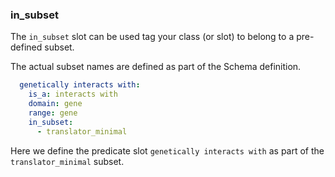 ### in_subset

The `in_subset` slot can be used tag your class (or slot) to belong to a pre-defined subset.

The actual subset names are defined as part of the Schema definition.

```yaml
  genetically interacts with:
    is_a: interacts with
    domain: gene
    range: gene
    in_subset:
      - translator_minimal
```

Here we define the predicate slot `genetically interacts with` as part of the `translator_minimal` subset.
